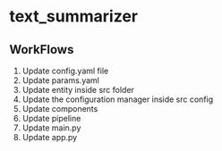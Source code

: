 # text_summarizer

## WorkFlows

1. Update config.yaml file
2. Update params.yaml
3. Update entity inside src folder
4. Update the configuration manager inside src config
5. Update components
6. Update pipeline
7. Update main.py
8. Update app.py
